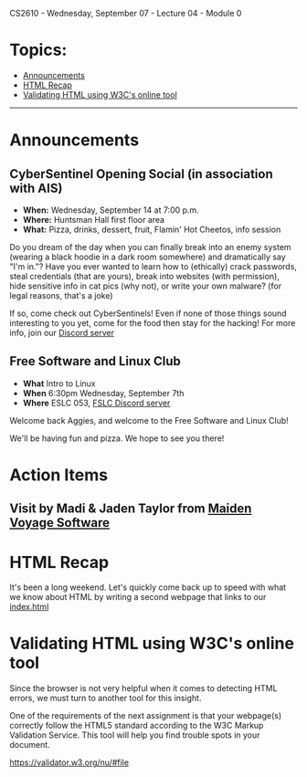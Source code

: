 CS2610 - Wednesday, September 07 - Lecture 04 - Module 0

# Topics:
* [Announcements](#announcements)
* [HTML Recap](#html-recap)
* [Validating HTML using W3C's online tool](#validating-html-using-w3cs-online-tool)


------------------------------------------------------------
# Announcements

## CyberSentinel Opening Social (in association with AIS)

* **When:**  Wednesday, September 14 at 7:00 p.m.
* **Where:** Huntsman Hall first floor area
* **What:**  Pizza, drinks, dessert, fruit, Flamin' Hot Cheetos, info session

Do you dream of the day when you can finally break into an enemy system (wearing a black hoodie in a dark room somewhere) and dramatically say "I'm in."? Have you ever wanted to learn how to (ethically) crack passwords, steal credentials (that are yours), break into websites (with permission), hide sensitive info in cat pics (why not), or write your own malware? (for legal reasons, that's a joke)

If so, come check out CyberSentinels! Even if none of those things sound interesting to you yet, come for the food then stay for the hacking! For more info, join our [Discord server](https://discord.gg/YbB9zuD7f6)



## Free Software and Linux Club

*   **What**  Intro to Linux
*   **When**  6:30pm Wednesday, September 7th
*   **Where** ESLC 053, [FSLC Discord server](https://discord.gg/p4jRxrQmqP)

Welcome back Aggies, and welcome to the Free Software and Linux Club!

We'll be having fun and pizza.  We hope to see you there!



# Action Items

## Visit by Madi & Jaden Taylor from [Maiden Voyage Software](https://www.yourmaidenvoyage.com/who-we-are)



# HTML Recap

It's been a long weekend.  Let's quickly come back up to speed with what we know about HTML by writing a second webpage that links to our [index.html](./index.html)



# Validating HTML using W3C's online tool

Since the browser is not very helpful when it comes to detecting HTML errors,
we must turn to another tool for this insight.

One of the requirements of the next assignment is that your webpage(s)
correctly follow the HTML5 standard according to the W3C Markup Validation
Service.  This tool will help you find trouble spots in your document.

https://validator.w3.org/nu/#file



